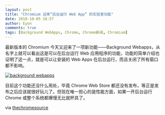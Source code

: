 ```yaml
---
layout: post
title: "Chromium 迎来“后台运行 Web App” 的实验室功能"
date: 2010-10-05 16:57
author: Eyon
comments: true
tags: [Background WebApps, Chrome, Chrome新闻, Chromium]
---
```

最新版本的 Chromium 今天又迎来了一项新功能——Background Webapps，从名字上就可以看出这是可以在后台运行 Web 应用程序的功能，功能的简单介绍也证明了这一点，就是可以让安装的 Web Apps 在后台运行，而且关闭了所有窗口都不影响。

<a href="http://img.chromi.org/2010/10/background-webapps.png">![](http://img.chromi.org/2010/10/background-webapps-550x298.png "background webapps")</a>

目前这个功能还没什么用处，毕竟 Chrome Web Store 都还没有发布，等正是发布之后应该就很好玩儿了。但现在唯一担心的是性能方面，如果一开后台运行 Chrome 或整个系统都爆慢无比就杯具了。

via [thechromesource](http://www.thechromesource.com/background-webapps-appear-in-chrome-labs/)

